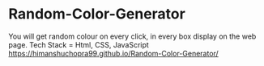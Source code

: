 # Random-Color-Generator
You will get random colour on every click, in every box display on the web page.
Tech Stack = Html, CSS, JavaScript
https://himanshuchopra99.github.io/Random-Color-Generator/